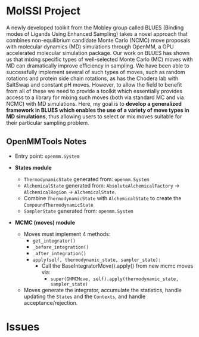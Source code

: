 # MolSSI Project
A newly developed toolkit from the Mobley group called BLUES (Binding modes of Ligands Using Enhanced Sampling) takes a novel approach that combines non-equilibrium candidate Monte Carlo (NCMC) move proposals with molecular dynamics (MD) simulations through OpenMM, a GPU accelerated molecular simulation package. Our work on BLUES has shown us that mixing specific types of well-selected Monte Carlo (MC) moves with MD can dramatically improve efficiency in sampling. We have been able to successfully implement several of such types of moves, such as random rotations and protein side chain rotations, as has the Chodera lab with SaltSwap and constant pH moves. However, to allow the field to benefit from all of these we need to provide a toolkit which essentially provides access to a library for mixing such moves (both via standard MC and via NCMC) with MD simulations.
Here, my goal is to **develop a generalized framework in BLUES which enables the use of a variety of move types in MD simulations**, thus allowing users to select or mix moves suitable for their particular sampling problem.

## OpenMMTools Notes
- Entry point: `openmm.System`
- **States module**
    - `ThermodynamicState` generated from: `openmm.System`
    - `AlchemicalState` generated from: `AbsoluteAlchemicalFactory` -> `AlchemicalRegion` -> `AlchemicalState`.
    - Combine `ThermodynamicState` with `AlchemicalState` to create the `CompoundThermodynamicState`
    - `SamplerState` generated from: `openmm.System`

- **MCMC (moves) module**
    - Moves must implement 4 methods:
        - `get_integrator()`
        - `_before_integration()`
        - `_after_integration()`
        - `apply(self, thermodynamic_state, sampler_state):`
            - Call the BaseIntegratorMove().apply() from new mcmc moves via:
                - `super(GHMCMove, self).apply(thermodynamic_state, sampler_state)`
    - Moves generate the integrator, accumulate the statistics, handle updating the `States` and the `Contexts`, and handle acceptance/rejection.

# Issues
